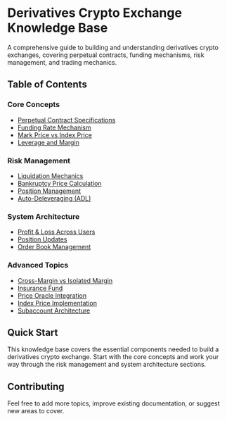 # Derivatives Crypto Exchange Knowledge Base

A comprehensive guide to building and understanding derivatives crypto exchanges, covering perpetual contracts, funding mechanisms, risk management, and trading mechanics.

## Table of Contents

### Core Concepts
- [Perpetual Contract Specifications](./docs/perpetual-contracts.md)
- [Funding Rate Mechanism](./docs/funding-rate.md)
- [Mark Price vs Index Price](./docs/mark-index-price.md)
- [Leverage and Margin](./docs/leverage-margin.md)

### Risk Management
- [Liquidation Mechanics](./docs/liquidation.md)
- [Bankruptcy Price Calculation](./docs/bankruptcy-price.md)
- [Position Management](./docs/position-management.md)
- [Auto-Deleveraging (ADL)](./docs/adl.md)

### System Architecture
- [Profit & Loss Across Users](./docs/pnl-system.md)
- [Position Updates](./docs/position-updates.md)
- [Order Book Management](./docs/order-book.md)

### Advanced Topics
- [Cross-Margin vs Isolated Margin](./docs/margin-types.md)
- [Insurance Fund](./docs/insurance-fund.md)
- [Price Oracle Integration](./docs/price-oracles.md)
- [Index Price Implementation](./docs/index-price-implementation.md)
- [Subaccount Architecture](./docs/subaccounts.md)

## Quick Start

This knowledge base covers the essential components needed to build a derivatives crypto exchange. Start with the core concepts and work your way through the risk management and system architecture sections.

## Contributing

Feel free to add more topics, improve existing documentation, or suggest new areas to cover. 